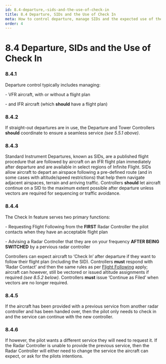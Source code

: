```yaml
---
id: 8.4-departure,-sids-and-the-use-of-check-in
title: 8.4 Departure, SIDs and the Use of Check In
meta: How to control departure, manage SIDs and the expected use of the Check In function.
order: 4
---
```


# 8.4  Departure, SIDs and the Use of Check In

 

### 8.4.1    

Departure control typically includes managing:

 

\-    VFR aircraft, with or without a flight plan

\-    and IFR aircraft (which **should** have a flight plan)

 

### 8.4.2    

If straight-out departures are in use, the Departure and Tower Controllers **should** coordinate to ensure a seamless service *(see 5.5.1 above)*.



### 8.4.3    

Standard Instrument Departures, known as SIDs, are a published flight procedure that are followed by aircraft on an IFR flight plan immediately after departure and are available in select regions of Infinite Flight. SIDs allow aircraft to depart an airspace following a pre-defined route (and in some cases with altitude/speed restrictions) that help them navigate adjacent airspaces, terrain and arriving traffic. Controllers **should** let aircraft continue on a SID to the maximum extent possible after departure unless vectors are required for sequencing or traffic avoidance.



### 8.4.4    

The Check In feature serves two primary functions:

 

\-    Requesting Flight Following from the **FIRST** Radar Controller the pilot contacts when they have an acceptable flight plan

\-    Advising a Radar Controller that they are on your frequency **AFTER BEING SWITCHED** by a pervious radar controller



Controllers can expect aircraft to ‘Check In’ after departure if they want to follow their flight plan (including the SID). Controllers **must** respond with ‘Radar Contact’ and then the same rules as per [Flight Following](/guide/atc-manual/8.-radar/8.5-flight-following#8.5-flight-following) apply; aircraft can however, still be vectored or issued altitude assignments if required *(see 8.5.2 below).* Controllers **must** issue ‘Continue as Filed’ when vectors are no longer required.



### 8.4.5

If the aircraft has been provided with a previous service from another radar controller and has been handed over, then the pilot only needs to check in and the service can continue with the new controller.



### 8.4.6    

If however, the pilot wants a different service they will need to request it. If the Radar Controller is unable to provide the previous service, then the Radar Controller will either need to change the service the aircraft can expect, or ask for the pilots intentions.

  

  
